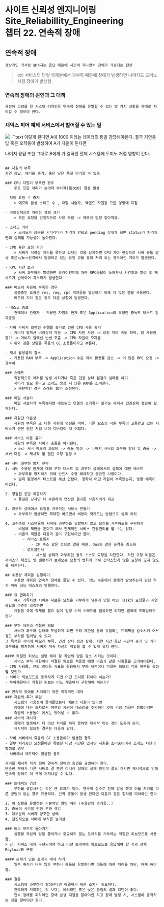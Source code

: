 사이트 신뢰성 엔지니어링 Site_Reliabillity_Engineering<br>
챕터 22. 연속적 장애
==========
연속적 장애
-----------------
    정상적인 거서럼 보여지는 응답 때문에 시간이 지나면서 장애가 가중되는 현상
>ex) 서비스의 단일 복제본에서 과부하 때문에 장애가 발생하면 나머지도 도미노처럼 장애가 발생함.

### 연속적 장애의 원인과 그 대책
    사전에 고려를 한 시스템 디자인은 연속적 장애를 유발할 수 있는 몇 가지 상황을 제대로 처리할 수 있어야 한다.

### 셰익스 피어 예제 서비스에서 벌어질 수 있는 일
<img src='https://landing.google.com/sre/book/images/srle-2202.jpg'>
```text
이렇게 된다면 A에 1000 이라는 데이터의 량을 감당해야한다.
결국 지연응답 혹은 오작동이 발생하여 A가 다운이 된다면

나머지 응답 또한 그대로 B에게 가 결국엔 전체 시스템에 도미노 처럼 영향이 간다.
```

## 자원의 부족
지연 응답, 에러율 증가, 혹은 낮은 품질 야기할 수 있음

### CPU 자원이 부족한 경우
    주로 모든 처리가 늦어져 부차적(副次的) 현상 발생

- 처리 요청 수 증가
    > 메모리 활성 스레드 수 , 파일 서술자, 백엔드 자원등 모든 영향에 끼침

- 비정상적으로 자라는 큐의 크기
    > 모든 요청을 안정적으로 사용 못함 -> 메모리 엄청 잡아먹음.

- 스레드 기아
    > 스레드가 잠금을 기다리다가 처리가 안되고 pending 상태가 되면 status가 처리가 안돼 실패할 가능성이 높아진다.

- CPU 혹은 요청 기아
    > 서버가 더이상 처리를 못하고 있다는 것을 탐지하면 CPU 기아 현상으로 서버 충돌 발생 혹은</br>원격에서 발생하고 있는 요청 큐를 통해 처리 되는 경우에만 기아가 발생한다.

- RPC 시간 초과
    > 서버 과부하가 발생하면 클라이언트에 대한 RPC응답이 늦어져서 시간초과 발생 후 재시도가 반복되어 과부화가 발생한다.

### 메모리 자원이 부족한 경우
    실행중인 요청은 res, req, rpc 객체등을 할당하기 위해 더 많은 램을 사용한다.
    메모리 기아 같은 경우 다음 상황에 발생한다.

- 테스크 종료
  - 컨테이너 관리자 - 가용한 자원의 한계 혹은 Application의 특정한 충독도 테스트 강제종료

- 자바 가비지 컬렉션 수행률 증가로 인한 CPU 사용 증가
  - 가비지 컬렉션 비정상적 작동 -> CPU 자원 사망 -> 요청 처리 속도 하락, 램 사용량 증가 -> 가비지 컬렉션 빈번 호출 -> CPU 자원이 모자름
  > 위와 같은 상황을 죽음의 GC 소용돌이라고 부른다.

- 캐시 활용률의 감소
  - 가용한 RAM 부족 -> Application 수준 캐시 활용률 감소 -> 더 많은 RPC 요청 -> 과부하

### 스레드
    직접적으로 에러를 발생 시키거나 혹은 건강 상태 점검의 실패를 야기
    서버가 필요 한다고 스레드 생성 시 많은 RAM을 소비한다.
    > 극단적인 경우 스레드 ID가 소진된다.

### 파일 서술자
    파일 서술자가 부족해지면 네트워크 연결의 초기화가 불가능 해져서 건강상태 점검이 실패한다.

### 자원간 의존성
    자원의 부족은 또 다른 자원에 영향을 미쳐, 다른 요소의 자원 부족이 고통받고 있는 서비스가 근본 원인 처럼 보여 디버깅이 더 어렵다.

### 서비스 이용 불가
    자원의 부족은 서버의 충돌을 야기한다.
    > ex) 서버 메모리 과할당 -> 충돌 발생 -> 나머지 서버의 과부하 발생 및 충돌 -> 서버 다운 -> 재시작 할 밀린 요청 감당 X

## 서버 과부하 방지 전략
1. 서버 수용량 한계에 대해 부하 테스트 및 과부하 상태에서의 실패에 대한 테스트
    + 과부하를 방지하기 위해 반드시 수행 해야하고 중요한 사항이다.
    > 실제 환경에서 테스트를 해선 안됀다. 정확히 어떤 자원이 부족했는지, 영향 예측이 어렵다.

2. 경감된 응답 제공하기
    > 품질은 낮지만 더 수원하게 연산한 결과를 사용자에게 제공

3. 과부하 상태에서 요청을 거부하는 서비스 만들기
    > 과부하가 발생하면 최대한 빠르면서 비용이 적게드는 방법으로 실패 처리

4. 고수준의 시스템들이 서버에 과부하를 유발하지 않고 요청을 거부하도록 구현하기
    - 비울에 제한을 둔다고 해서 전체적인 서비스 건광관리를 할 수는 없다.
    - 비율의 제한은 다음과 같이 구현해야만 한다.
        - 리버스 프록시
            - IP 주소 같은 것으로 양을 제한, Dos와 같은 공격을 최소화
        - 로드밸런서
            - 시스템 상태가 과부하인 경우 스스로 요청을 차단한다. 차단 요청 비율은 서비스의 복잡도 및 밸런서가 보내오는 요청의 변화에 의해 갑작스럽게 많은 요청이 오지 않도록 제한한다.

## 수용량 계획을 실행하기
    수용량 계획은 연속적 장애를 줄일 수 있다, 어느 수준에서 장애가 발생하는지 판단 하기 위해 성능 테스트와 병행한다.

### 큐 관리하기
    큐가 가득차면 서버는 새로운 요청을 거부하게 되는데 만일 어떤 Task의 요청줄과 지연응답의 수준이 일정하면
    요청을 큐에 적재할 필요 없이 일정 수의 스레드를 점유하면 되지만 결국에 포화상태가 된다.

### 부하 제한과 적절한 퇴보
    서버가 과부하 상태에 도달하게 되면 부하 제한을 통해 유입되는 트래픽을 감소시켜 어느정도 부하를 덜어낼 수 있다.
그 목적은 서버에 메모리 부족, 건강 상태 점검 실패, 지연 시간 응답 극단적 증가 및 기타 과부화를 방지하여 서버가 계속 자신의 직업을 할 수 있게 유지 한다.

#### 적절한 퇴보는 실행 해야 할 작업의 양을 감소 시키는 것이다.
    서비스 부하 제한이나 적절한 퇴보를 적용할 떄면 다음과 같은 사항들을 고려해야한다.
- CPU 사용률, 큐의 길이등 지표를 활용해서 부하 제한이나 적절한 퇴보의 적용 여부를 결정할 것인가.
- 서버가 퇴보모드로 동작하게 되면 어떤 조치를 취해야 하는가?
- 부하제한이나 적절한 퇴보는 어느 계층에서 구현해야 하는가?

## 연속적 장애를 처리하기 위한 즉각적인 대처
### 자원의 추가 투입
    시스템의 가용성이 줄어들었는데 여분의 자원이 있다면
    장애에 대한 조치로서 여분의 자원에 테스트를 추가하는 것이 가장 적절한 방법이지만
    죽음의 소용돌이 에서는 벗어날 수 없다.
### 서버의 재시작
    장애가 발생해서 더 이상 처리를 하지 못하면 재시작 하는 것이 도움이 된다.
    재시작이 필요한 경우는 다음과 같다.

- 자바 서버에서 죽음의 GC 소용돌이가 발생한 경우
- 일부 처리중인 요청들에겐 특별한 마감 기간은 없지만 자원을 소비중이여서 스레드 차단이 발생할 경우
- 서버에서 데드락이 발생한 경우

서버를 재시작 하기 전에 연속적 장애의 원인을 규명해야 한다.
단순한 부하가 다른 서버로 갈 뿐만 아니라 장애의 실제 원인이 콜드 캐시면 재시작으로 인해 연속적 장애로 더 크게 퍼져나갈 수 있다.

### 트래픽의 경감
    부하를 경감시키는 것은 큰 효과가 있다. 연속적 실수로 인해 발생 했고 이를 처리할 다른 방법이 없는 경우 유용하다. 만약 충돌이 발생 한다면 다음과 같은 절차를 따라야만 한다.

1. 이 상황을 유발하는 기본적인 원인 처리 (수용량의 추가등..)
2. 충돌이 사라질 만큼 부하 경감
3. 대부분의 서버가 양호한 상태
4. 점진적으로 서버에 부하를 늘려감

### 퇴보 모드로 돌아가기
    실행할 작업의 량을 줄이거나 중요하지 않는 트래픽을 거부하는 적절한 퇴보모드를 사용함.
> 단, 서비스 내에 구현되어야 하고 어떤 트래픽에 퇴보모드로 응답해야 할 지와 전체 Payload중 구별

#### 문제가 있는 트래픽 배제 하기
    일부 쿼리가 너무 많은 부하나 충돌을 유발한다면 이들에 대한 처리를 차단, 배제 해야함.

### 결론
    시스템에 과부하가 발생한다면 해결하기 위한 조치가 필요하다.
    완벽하게 처리하는 것 보다는 에러리턴 혹은 낮은 품질의 결과 리턴이 좋다.
    연속 장애를 피하려면 장애 발생 지점을 알아야만 하고 장애 발생 시, 시스템이 동작하는 것을 알아야만 한다.